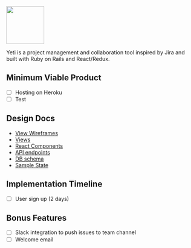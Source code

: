<img src="http://i.imgur.com/3H2rDxM.png" width="100">

Yeti is a project management and collaboration tool inspired by Jira and built with Ruby on Rails and React/Redux.


## Minimum Viable Product

- [ ] Hosting on Heroku
- [ ] Test

## Design Docs
* [View Wireframes][wireframes]
* [Views][views]
* [React Components][components]
* [API endpoints][api-endpoints]
* [DB schema][schema]
* [Sample State][sample-state]

[wireframes]: docs/wireframes
[views]: docs/views
[components]: docs/components
[api-endpoints]: docs/api-endpoints
[schema]: docs/schema
[sample-state]: docs/sample-state


## Implementation Timeline
- [ ] User sign up (2 days)

## Bonus Features

- [ ] Slack integration to push issues to team channel
- [ ] Welcome email

